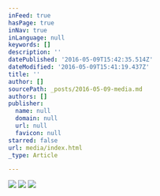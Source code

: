 ```yaml
---
inFeed: true
hasPage: true
inNav: true
inLanguage: null
keywords: []
description: ''
datePublished: '2016-05-09T15:42:35.514Z'
dateModified: '2016-05-09T15:41:19.437Z'
title: ''
author: []
sourcePath: _posts/2016-05-09-media.md
authors: []
publisher:
  name: null
  domain: null
  url: null
  favicon: null
starred: false
url: media/index.html
_type: Article

---
```

![](https://the-grid-user-content.s3-us-west-2.amazonaws.com/d2882a4f-942d-4dff-80b0-51c4d0977b07.jpg)
![](https://the-grid-user-content.s3-us-west-2.amazonaws.com/c62e0973-a252-425b-9fea-5066ca08839a.jpg)
![](https://the-grid-user-content.s3-us-west-2.amazonaws.com/31f84c2b-80f4-4270-b591-375a12d56ec9.jpg)